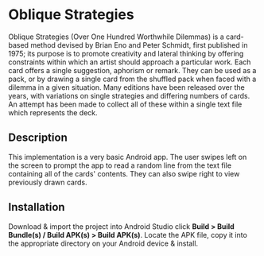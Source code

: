 # Oblique Strategies

Oblique Strategies (Over One Hundred Worthwhile Dilemmas) is a card-based method devised by Brian Eno and Peter Schmidt, first published in 1975; its purpose is to promote creativity and lateral thinking by offering constraints within which 
an artist should approach a particular work. Each card offers a single suggestion, aphorism or remark. They can be used as a pack, or by drawing a single card from the shuffled pack when faced with a dilemma in a given situation. Many editions have been released over the years, with variations on single strategies and differing numbers of cards. An attempt has been made to collect all of these within a single text file which represents the deck.

## Description

This implementation is a very basic Android app. The user swipes left on the screen to prompt the app to read a random line from the text file containing all of the cards' contents. They can also swipe right to view previously drawn cards.


## Installation

Download & import the project into Android Studio click <b>Build > Build Bundle(s) / Build APK(s) > Build APK(s)</b>. Locate the APK file, copy it into the appropriate directory on your Android device & install.
